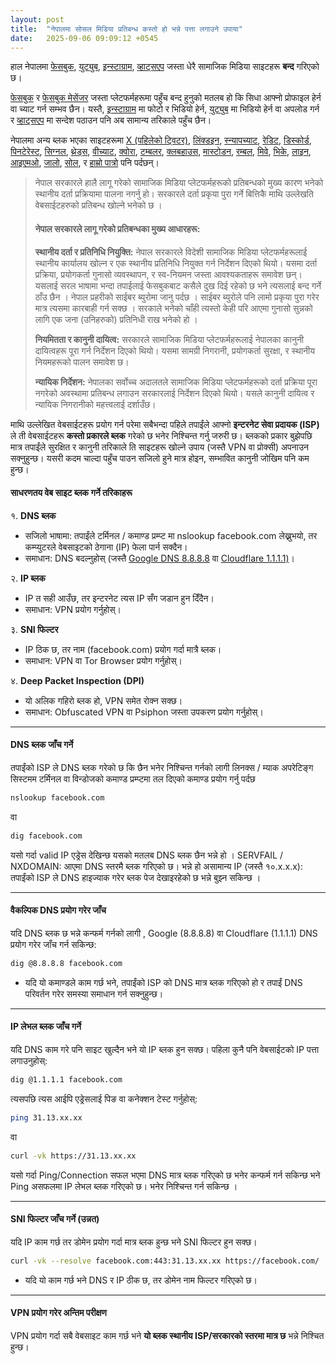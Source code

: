 ```yaml
---
layout: post
title:  "नेपालमा सोसल मिडिया प्रतिबन्ध कस्तो हो भन्ने पत्ता लगाउने उपाया"
date:   2025-09-06 09:09:12 +0545
---
```



हाल नेपालमा [फेसबुक](https://www.facebook.com), [युट्युब](https://www.youtube.com), [इन्स्टाग्राम](https://www.instagram.com), [व्हाट्सएप](https://www.whatsapp.com) जस्ता धेरै सामाजिक मिडिया साइटहरू **बन्द** गरिएको छ। 

[फेसबुक](https://www.facebook.com) र [फेसबुक मेसेंजर](https://www.messenger.com) जस्ता प्लेटफर्महरूमा पहुँच बन्द हुनुको मतलब हो कि सिधा आफ्नो प्रोफाइल हेर्न वा च्याट गर्न सम्भव छैन। यस्तै, [इन्स्टाग्राम](https://www.instagram.com) मा फोटो र भिडियो हेर्न, [युट्युब](https://www.youtube.com) मा भिडियो हेर्न वा अपलोड गर्न र [व्हाट्सएप](https://www.whatsapp.com) मा सन्देश पठाउन पनि अब सामान्य तरिकाले पहुँच छैन।  

नेपालमा अन्य ब्लक भएका साइटहरूमा [X (पहिलेको ट्विटर)](https://www.x.com), [लिंक्डइन](https://www.linkedin.com), [स्न्यापच्याट](https://www.snapchat.com), [रेडिट](https://www.reddit.com), [डिस्कोर्ड](https://discord.com), [पिनटेरेस्ट](https://www.pinterest.com), [सिग्नल](https://signal.org), [थ्रेड्स](https://www.instagram.com/threads/), [वीच्याट](https://www.wechat.com), [क्वोरा](https://www.quora.com), [टम्बलर](https://www.tumblr.com), [क्लबहाउस](https://www.joinclubhouse.com), [मास्टोडन](https://mastodon.social), [रम्बल](https://rumble.com), [मिवे](https://mewe.com), [भिके](https://vk.com), [लाइन](https://line.me), [आइएमओ](https://imo.im), [जालो](https://zalo.me), [सोल](https://www.soulapp.cn), र [हाम्रो पात्रो](https://www.hamropatro.com) पनि पर्दछन्।


> नेपाल सरकारले हालै लागू गरेको सामाजिक मिडिया प्लेटफर्महरूको प्रतिबन्धको मुख्य कारण भनेको स्थानीय दर्ता प्रक्रियामा पालना नगर्नु हो। सरकारले दर्ता प्रकृया पुरा गर्ने बित्तिकै माथि उल्लेखति वेबसाईटहरुको प्रतिबन्ध खोल्ने भनेको छ । 
> 
> #### नेपाल सरकारले लागू गरेको प्रतिबन्धका मुख्य आधारहरू:
> 
> **स्थानीय दर्ता र प्रतिनिधि नियुक्ति:** नेपाल सरकारले विदेशी सामाजिक मिडिया प्लेटफर्महरूलाई स्थानीय कार्यालय खोल्न र एक स्थानीय प्रतिनिधि नियुक्त गर्न निर्देशन दिएको थियो। यसमा दर्ता प्रक्रिया, प्रयोगकर्ता गुनासो व्यवस्थापन, र स्व-नियमन जस्ता आवश्यकताहरू समावेश छन्। यसलाई सरल भाषामा भन्दा तपाईलाई फेसबुकबाट कसैले दुख दिई रहेको छ भने त्यसलाई बन्द गर्ने ठाँउ छैन । नेपाल प्रहरीको साईबर ब्युरोमा जानु पर्दछ । साईबर ब्युरोले पनि लामो प्रकृया पुरा गरेर मात्र त्यसमा कारबाही गर्न सक्छ । सरकाले भनेको चाँही त्यस्तो केही परि आएमा गुनासो सुन्नको लागि एक जना (उनिहरुको) प्रतिनिधी राख भनेको हो । 
> 
> **नियमितता र कानुनी दायित्व:** सरकारले सामाजिक मिडिया प्लेटफर्महरूलाई नेपालका कानुनी दायित्वहरू पूरा गर्न निर्देशन दिएको थियो। यसमा सामग्री निगरानी, प्रयोगकर्ता सुरक्षा, र स्थानीय नियमहरूको पालन समावेश छ।
> 
> **न्यायिक निर्देशन:** नेपालका सर्वोच्च अदालतले सामाजिक मिडिया प्लेटफर्महरूको दर्ता प्रक्रिया पूरा नगरेको अवस्थामा प्रतिबन्ध लगाउन सरकारलाई निर्देशन दिएको थियो। यसले कानुनी दायित्व र न्यायिक निगरानीको महत्त्वलाई दर्शाउँछ।




माथि उल्लेखित वेबसाईटहरू प्रयोग गर्न परेमा सबैभन्दा पहिले तपाईंले आफ्नो **इन्टरनेट सेवा प्रदायक (ISP)** ले ती वेबसाईटहरू **कस्तो प्रकारले ब्लक** गरेको छ भनेर निश्चिन्त गर्नु जरुरी छ।  ब्लकको प्रकार बुझेपछि मात्र तपाईंले सुरक्षित र कानुनी तरिकाले ति साइटहरू खोल्ने उपाय (जस्तै VPN वा प्रोक्सी) अपनाउन सक्नुहुन्छ। यसरी कदम चाल्दा पहुँच पाउन सजिलो हुने मात्र होइन, सम्भावित कानुनी जोखिम पनि कम हुन्छ।

#### साधरणतय वेब साइट ब्लक गर्ने तरिकाहरू

१. **DNS ब्लक**  
- सजिलो भाषामा: तपाईंले टर्मिनल / कमाण्ड प्रम्प्ट मा nslookup facebook.com लेख्नुभयो, तर कम्प्युटरले वेबसाइटको ठेगाना (IP) फेला पार्न सक्दैन।  
- समाधान: DNS बदल्नुहोस् (जस्तै [Google DNS 8.8.8.8](https://dns.google/) वा [Cloudflare 1.1.1.1)](https://one.one.one.one/)।

२. **IP ब्लक**  
- IP त सही आउँछ, तर इन्टरनेट त्यस IP सँग जडान हुन दिँदैन।  
- समाधान: VPN प्रयोग गर्नुहोस्।  

३. **SNI फिल्टर**  
- IP ठिक छ, तर नाम (facebook.com) प्रयोग गर्दा मात्रै ब्लक।  
- समाधान: VPN वा Tor Browser प्रयोग गर्नुहोस्।  

४. **Deep Packet Inspection (DPI)**  
- यो अलिक गहिरो ब्लक हो, VPN समेत रोक्न सक्छ।  
- समाधान: Obfuscated VPN वा Psiphon जस्ता उपकरण प्रयोग गर्नुहोस्। 

------------------------------------------------------------------------


#### DNS ब्लक जाँच गर्ने

तपाईंको ISP ले DNS ब्लक गरेको छ कि छैन भनेर निश्चिन्त गर्नको लागी लिनक्स / म्याक अपरेटिङ्ग सिस्टमम टर्मिनल वा विन्डोजको कमाण्ड प्रम्प्टमा तल दिएको कमाण्ड प्रयोग गर्नु पर्दछ 

``` bash
nslookup facebook.com
```

वा

``` bash
dig facebook.com
```

यसो गर्दा valid IP एड्रेस देखिन्छ यसको मतलब DNS ब्लक छैन भन्ने हो । SERVFAIL / NXDOMAIN: आएमा DNS स्तरमै ब्लक गरिएको छ। भन्ने हो असामान्य IP (जस्तै १०.x.x.x): तपाईंको ISP ले DNS हाइज्याक गरेर ब्लक पेज देखाइरहेको छ भन्ने बुझ्न सकिन्छ ।

------------------------------------------------------------------------


#### वैकल्पिक DNS प्रयोग गरेर जाँच

यदि DNS ब्लक छ भन्ने कन्फर्म गर्नको लागी , Google (8.8.8.8) वा Cloudflare (1.1.1.1) DNS प्रयोग गरेर जाँच गर्न सकिन्छ:

``` bash
dig @8.8.8.8 facebook.com
```

-   यदि यो कमाण्डले काम गर्छ भने, तपाईंको ISP को DNS मात्र ब्लक गरिएको हो र तपाईं DNS परिवर्तन गरेर समस्या समाधान गर्न सक्नुहुन्छ।

------------------------------------------------------------------------


#### IP लेभल ब्लक जाँच गर्ने

यदि DNS काम गरे पनि साइट खुल्दैन भने यो IP ब्लक हुन सक्छ। पहिला कुनै पनि वेबसाईटको IP पत्ता लगाउनुहोस्:

``` bash
dig @1.1.1.1 facebook.com
```

त्यसपछि त्यस आईपि एड्रेसलाई पिङ वा कनेक्शन टेस्ट गर्नुहोस्:

``` bash
ping 31.13.xx.xx
```

वा

``` bash
curl -vk https://31.13.xx.xx
```

यसो गर्दा Ping/Connection सफल भएमा DNS मात्र ब्लक गरिएको छ भनेर कन्फर्म गर्न सकिन्छ भने Ping असफलमा IP लेभल ब्लक गरिएको छ। भनेर निश्चिन्त गर्न सकिन्छ । 

------------------------------------------------------------------------

#### SNI फिल्टर जाँच गर्ने (उन्नत)

यदि IP काम गर्छ तर डोमेन प्रयोग गर्दा मात्र ब्लक हुन्छ भने SNI फिल्टर हुन सक्छ।

``` bash
curl -vk --resolve facebook.com:443:31.13.xx.xx https://facebook.com/
```

-   यदि यो काम गर्छ भने DNS र IP ठीक छ, तर डोमेन नाम फिल्टर गरिएको छ।

------------------------------------------------------------------------

#### VPN प्रयोग गरेर अन्तिम परीक्षण

VPN प्रयोग गर्दा सबै वेबसाइट काम गर्छ भने **यो ब्लक स्थानीय ISP/सरकारको स्तरमा मात्र छ** भन्ने निश्चित हुन्छ।

